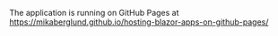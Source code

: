 

The application is running on GitHub Pages at
https://mikaberglund.github.io/hosting-blazor-apps-on-github-pages/
